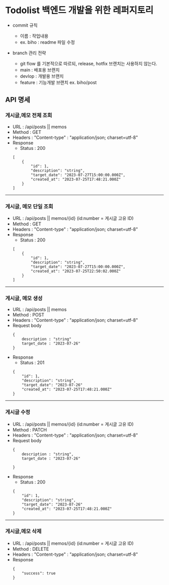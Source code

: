 # Todolist 백엔드 개발을 위한 레퍼지토리

- commit 규칙
    - 이름 : 작업내용
    - ex. biho : readme 파일 수정

- branch 관리 전략
    - git flow 를 기본적으로 따르되, release, hotfix 브랜치는 사용하지 않는다.
    - main : 배포용 브랜치
    - devlop : 개발용 브랜치
    - feature : 기능개발 브랜치 ex. biho/post
    
## API 명세

### 게시글,메모 전체 조회 
- URL : /api/posts || memos
- Method : GET
- Headers : "Content-type" : "application/json; charset=utf-8"
- Response
    - Status : 200
    ```
    [
        {
            "id": 1,
            "description": "string",
            "target_date": "2023-07-27T15:00:00.000Z",
            "created_at": "2023-07-25T17:48:21.000Z"
        }
    ]
    ```
---
### 게시글, 메모 단일 조회
- URL : /api/posts || memos/{id} (id:number = 게시글 고유 ID)
- Method : GET
- Headers : "Content-type" : "application/json; charset=utf-8"
- Response
    - Status : 200
    ```
    [
        {
            "id": 1,
            "description": "string",
            "target_date": "2023-07-27T15:00:00.000Z",
            "created_at": "2023-07-25T22:50:02.000Z"
        }
    ]
    ```
---
### 게시글, 메모 생성
- URL : /api/posts || memos
- Method : POST
- Headers : "Content-type" : "application/json; charset=utf-8"
- Request body 
    ```
    {
        description : "string"
        target_date : "2023-07-26"
    }
    ```
- Response
    - Status : 201
    ```
    {
        "id": 1,
        "description": "string",
        "target_date": "2023-07-26"
        "created_at": "2023-07-25T17:48:21.000Z"
    }
    ```
---
### 게시글 수정
- URL : /api/posts || memos/{id} (id:number = 게시글 고유 ID)
- Method : PATCH
- Headers : "Content-type" : "application/json; charset=utf-8"
- Request body 
    ```
    {
        description : "string",
        target_date : "2023-07-26"

    }
    ```
- Response
    - Status : 200
    ```
    {
        "id": 1,
        "description": "string",
        "target_date": "2023-07-26"
        "created_at": "2023-07-25T17:48:21.000Z"
    }
    ```
---
### 게시글,메모 삭제
- URL : /api/posts || memos/{id} (id:number = 게시글 고유 ID)
- Method : DELETE
- Headers : "Content-type" : "application/json; charset=utf-8"
- Response
    ```
    {
        "success": true
    }
    ```
